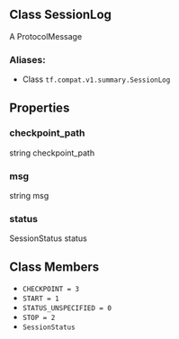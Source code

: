 ## Class SessionLog

A ProtocolMessage
### Aliases:
- Class `tf.compat.v1.summary.SessionLog`
## Properties
### checkpoint_path

string checkpoint_path
### msg

string msg
### status

SessionStatus status
## Class Members
- `CHECKPOINT = 3`
- `START = 1`
- `STATUS_UNSPECIFIED = 0`
- `STOP = 2`
- `SessionStatus`
